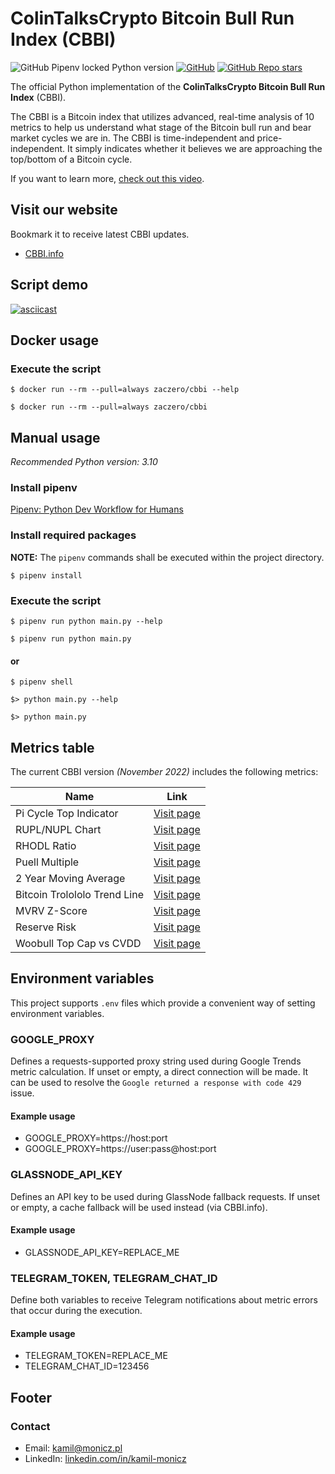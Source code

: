 # ColinTalksCrypto Bitcoin Bull Run Index (CBBI)

![GitHub Pipenv locked Python version](https://img.shields.io/github/pipenv/locked/python-version/Zaczero/CBBI)
[![GitHub](https://img.shields.io/github/license/Zaczero/CBBI)](https://github.com/Zaczero/CBBI/blob/main/LICENSE)
[![GitHub Repo stars](https://img.shields.io/github/stars/Zaczero/CBBI?style=social)](https://github.com/Zaczero/CBBI)

The official Python implementation of the **ColinTalksCrypto Bitcoin Bull Run Index** (CBBI).

The CBBI is a Bitcoin index that utilizes advanced, real-time analysis of 10 metrics to help us understand what stage of the Bitcoin bull run and bear market cycles we are in.
The CBBI is time-independent and price-independent.
It simply indicates whether it believes we are approaching the top/bottom of a Bitcoin cycle.

If you want to learn more, [check out this video](https://www.youtube.com/watch?v=bq7djf1n0j4).

## Visit our website

Bookmark it to receive latest CBBI updates.

- [CBBI.info](https://cbbi.info/)

## Script demo

[![asciicast](https://raw.githubusercontent.com/Zaczero/CBBI/main/asciinema/thumbnail.webp)](https://asciinema.org/a/KFkbKPULf9PGvY8Fmh4QLn0FE)

## Docker usage

### Execute the script

`$ docker run --rm --pull=always zaczero/cbbi --help`

`$ docker run --rm --pull=always zaczero/cbbi`

## Manual usage

*Recommended Python version: 3.10*

### Install pipenv

[Pipenv: Python Dev Workflow for Humans](https://pipenv.pypa.io/en/latest/#install-pipenv-today)

### Install required packages

**NOTE:** The `pipenv` commands shall be executed within the project directory.

`$ pipenv install`

### Execute the script

`$ pipenv run python main.py --help`

`$ pipenv run python main.py`

#### or

`$ pipenv shell`

`$> python main.py --help`

`$> python main.py`

## Metrics table

The current CBBI version *(November 2022)* includes the following metrics:

| Name                         | Link                                                                                   |
|------------------------------|----------------------------------------------------------------------------------------|
| Pi Cycle Top Indicator       | [Visit page](https://www.lookintobitcoin.com/charts/pi-cycle-top-indicator/)           |
| RUPL/NUPL Chart              | [Visit page](https://www.lookintobitcoin.com/charts/relative-unrealized-profit--loss/) |
| RHODL Ratio                  | [Visit page](https://www.lookintobitcoin.com/charts/rhodl-ratio/)                      |
| Puell Multiple               | [Visit page](https://www.lookintobitcoin.com/charts/puell-multiple/)                   |
| 2 Year Moving Average        | [Visit page](https://www.lookintobitcoin.com/charts/bitcoin-investor-tool/)            |
| Bitcoin Trolololo Trend Line | [Visit page](https://www.blockchaincenter.net/bitcoin-rainbow-chart/)                  |
| MVRV Z-Score                 | [Visit page](https://www.lookintobitcoin.com/charts/mvrv-zscore/)                      |
| Reserve Risk                 | [Visit page](https://www.lookintobitcoin.com/charts/reserve-risk/)                     |
| Woobull Top Cap vs CVDD      | [Visit page](https://charts.woobull.com/bitcoin-price-models/)                         |

## Environment variables

This project supports `.env` files which provide a convenient way of setting environment variables.

### GOOGLE_PROXY

Defines a requests-supported proxy string used during Google Trends metric calculation.
If unset or empty, a direct connection will be made.
It can be used to resolve the `Google returned a response with code 429` issue.

#### Example usage

* GOOGLE_PROXY=https://host:port
* GOOGLE_PROXY=https://user:pass@host:port

### GLASSNODE_API_KEY

Defines an API key to be used during GlassNode fallback requests.
If unset or empty, a cache fallback will be used instead (via CBBI.info).

#### Example usage

* GLASSNODE_API_KEY=REPLACE_ME

### TELEGRAM_TOKEN, TELEGRAM_CHAT_ID

Define both variables to receive Telegram notifications about metric errors that occur during the execution.

#### Example usage

* TELEGRAM_TOKEN=REPLACE_ME
* TELEGRAM_CHAT_ID=123456

## Footer

### Contact

* Email: [kamil@monicz.pl](mailto:kamil@monicz.pl)
* LinkedIn: [linkedin.com/in/kamil-monicz](https://www.linkedin.com/in/kamil-monicz/)
